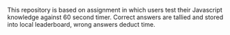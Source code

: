This repository is based on assignment in which users test their Javascript knowledge against 60 second timer. 
Correct answers are tallied and stored into local leaderboard, wrong answers deduct time.
